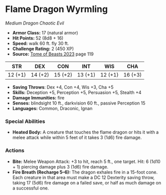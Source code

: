 # Flame Dragon Wyrmling

*Medium* *Dragon* *Chaotic Evil*

- **Armor Class:** 17 (natural armor)
- **Hit Points:** 52 (8d8 + 16)
- **Speed:** walk 60 ft. fly 30 ft.
- **Challenge Rating:** 2 (450 XP)
- **Source:** [Tome of Beasts 2023](https://koboldpress.com/kpstore/product/tome-of-beasts-1-2023-edition/) page 119

| STR | DEX | CON | INT | WIS | CHA |
| --- | --- | --- | --- | --- | --- |
| 12 (+1) | 14 (+2) | 15 (+2) | 13 (+1) | 12 (+1) | 16 (+3) |

- **Saving Throws**: Dex +4, Con +4, Wis +3, Cha +5
- **Skills:** Deception +5, Perception +5, Persuasion +5, Stealth +4
- **Damage Immunities:** fire
- **Senses:** blindsight 10 ft., darkvision 60 ft., passive Perception 15
- **Languages:** Common, Draconic, Ignan
### Special Abilities
- **Heated Body:** A creature that touches the flame dragon or hits it with a melee attack while within 5 feet of it takes 3 (1d6) fire damage.
### Actions
- **Bite:** Melee Weapon Attack: +3 to hit, reach 5 ft., one target. Hit: 6 (1d10 + 1) piercing damage plus 3 (1d6) fire damage.
- **Fire Breath (Recharge 5–6):** The dragon exhales fire in a 15-foot cone. Each creature in that area must make a DC 12 Dexterity saving throw, taking 17 (5d6) fire damage on a failed save, or half as much damage on a successful one.
